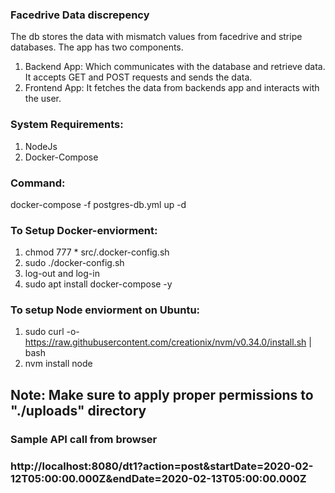 ### Facedrive Data discrepency 
The db stores the data with mismatch values from facedrive and stripe databases. The app has two components.
1. Backend App: Which communicates with the database and retrieve data. 
It accepts GET and POST requests and sends the data.
2. Frontend App: It fetches the data from backends app and interacts with the user.


### System Requirements:
1. NodeJs
2. Docker-Compose


### Command: 
docker-compose -f postgres-db.yml up -d

### To Setup Docker-enviorment:
1. chmod 777 * src/.docker-config.sh
2. sudo ./docker-config.sh 
3. log-out and log-in
4. sudo apt install docker-compose -y 


### To setup Node enviorment on Ubuntu:
1. sudo curl -o- https://raw.githubusercontent.com/creationix/nvm/v0.34.0/install.sh | bash
2. nvm install node


## Note: Make sure to apply proper permissions to "./uploads" directory
### Sample API call from browser 

### http://localhost:8080/dt1?action=post&startDate=2020-02-12T05:00:00.000Z&endDate=2020-02-13T05:00:00.000Z